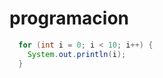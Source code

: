 programacion
============


```java
  for (int i = 0; i < 10; i++) {
    System.out.println(i);
  }
```
